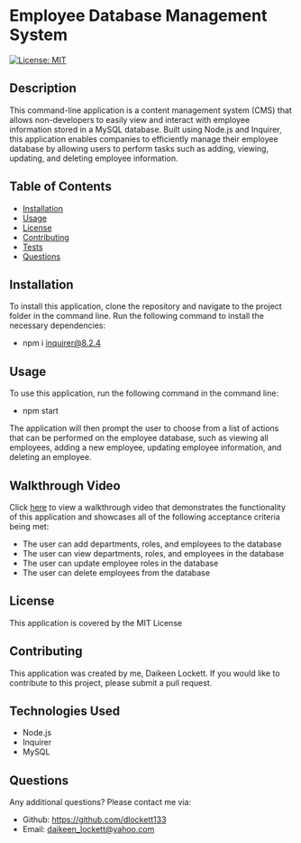 # Employee Database Management System

[![License: MIT](https://img.shields.io/badge/License-MIT-blue.svg)](https://opensource.org/licenses/MIT)

## Description

This command-line application is a content management system (CMS) that allows non-developers to easily view and interact with employee information stored in a MySQL database. Built using Node.js and Inquirer, this application enables companies to efficiently manage their employee database by allowing users to perform tasks such as adding, viewing, updating, and deleting employee information.

## Table of Contents

- [Installation](#installation)
- [Usage](#usage)
- [License](#license)
- [Contributing](#contributing)
- [Tests](#tests)
- [Questions](#questions)

## Installation

To install this application, clone the repository and navigate to the project folder in the command line. Run the following command to install the necessary dependencies:

- npm i inquirer@8.2.4

## Usage

To use this application, run the following command in the command line:

- npm start

The application will then prompt the user to choose from a list of actions that can be performed on the employee database, such as viewing all employees, adding a new employee, updating employee information, and deleting an employee.

## Walkthrough Video

Click [here](https://drive.google.com/file/d/1KvZchMVe58eISy7NURavvUuenNBptpny/view) to view a walkthrough video that demonstrates the functionality of this application and showcases all of the following acceptance criteria being met:

- The user can add departments, roles, and employees to the database
- The user can view departments, roles, and employees in the database
- The user can update employee roles in the database
- The user can delete employees from the database

## License

This application is covered by the MIT License

## Contributing

This application was created by me, Daikeen Lockett. If you would like to contribute to this project, please submit a pull request.

## Technologies Used

- Node.js
- Inquirer
- MySQL

## Questions

Any additional questions? Please contact me via:

- Github: https://github.com/dlockett133
- Email: daikeen_lockett@yahoo.com
